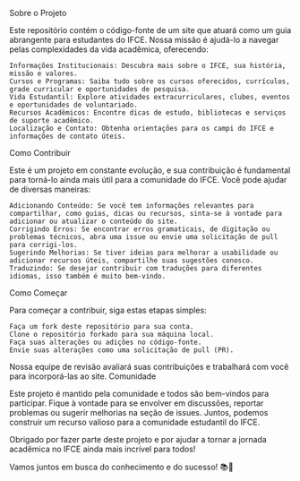 Sobre o Projeto

Este repositório contém o código-fonte de um site que atuará como um guia abrangente para estudantes do IFCE. Nossa missão é ajudá-lo a navegar pelas complexidades da vida acadêmica, oferecendo:

    Informações Institucionais: Descubra mais sobre o IFCE, sua história, missão e valores.
    Cursos e Programas: Saiba tudo sobre os cursos oferecidos, currículos, grade curricular e oportunidades de pesquisa.
    Vida Estudantil: Explore atividades extracurriculares, clubes, eventos e oportunidades de voluntariado.
    Recursos Acadêmicos: Encontre dicas de estudo, bibliotecas e serviços de suporte acadêmico.
    Localização e Contato: Obtenha orientações para os campi do IFCE e informações de contato úteis.

Como Contribuir

Este é um projeto em constante evolução, e sua contribuição é fundamental para torná-lo ainda mais útil para a comunidade do IFCE. Você pode ajudar de diversas maneiras:

    Adicionando Conteúdo: Se você tem informações relevantes para compartilhar, como guias, dicas ou recursos, sinta-se à vontade para adicionar ou atualizar o conteúdo do site.
    Corrigindo Erros: Se encontrar erros gramaticais, de digitação ou problemas técnicos, abra uma issue ou envie uma solicitação de pull para corrigi-los.
    Sugerindo Melhorias: Se tiver ideias para melhorar a usabilidade ou adicionar recursos úteis, compartilhe suas sugestões conosco.
    Traduzindo: Se desejar contribuir com traduções para diferentes idiomas, isso também é muito bem-vindo.

Como Começar

Para começar a contribuir, siga estas etapas simples:

    Faça um fork deste repositório para sua conta.
    Clone o repositório forkado para sua máquina local.
    Faça suas alterações ou adições no código-fonte.
    Envie suas alterações como uma solicitação de pull (PR).

Nossa equipe de revisão avaliará suas contribuições e trabalhará com você para incorporá-las ao site.
Comunidade

Este projeto é mantido pela comunidade e todos são bem-vindos para participar. Fique à vontade para se envolver em discussões, reportar problemas ou sugerir melhorias na seção de issues. Juntos, podemos construir um recurso valioso para a comunidade estudantil do IFCE.

Obrigado por fazer parte deste projeto e por ajudar a tornar a jornada acadêmica no IFCE ainda mais incrível para todos!

Vamos juntos em busca do conhecimento e do sucesso! 📚🚀
